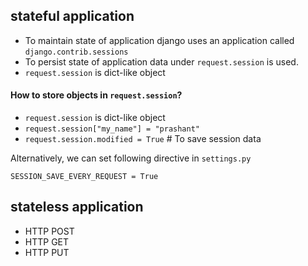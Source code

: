 ## stateful application


- To maintain state of application django uses an application called `django.contrib.sessions`
- To persist state of application data under `request.session` is used.
- `request.session` is dict-like object

#### How to store objects in `request.session`?
- `request.session` is dict-like object
- `request.session["my_name"] = "prashant"`
- `request.session.modified = True` # To save session data

Alternatively, we can set following directive in `settings.py`
```
SESSION_SAVE_EVERY_REQUEST = True
```


## stateless application

- HTTP POST
- HTTP GET
- HTTP PUT

